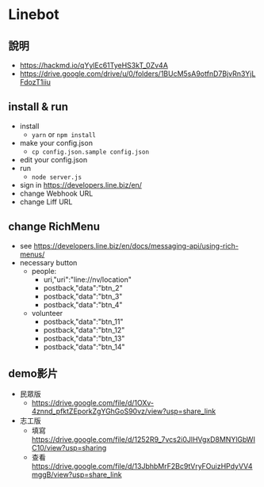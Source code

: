 # Linebot
## 說明
- https://hackmd.io/qYylEc61TyeHS3kT_0Zv4A
- https://drive.google.com/drive/u/0/folders/1BUcM5sA9otfnD7BjvRn3YjLFdozT1iiu

## install & run
  * install
    * `yarn` or `npm install`
  * make your config.json
    * `cp config.json.sample config.json`
  * edit your config.json
  * run 
    * `node server.js`
  * sign in https://developers.line.biz/en/
  * change Webhook URL
  * change Liff URL

## change RichMenu
  * see https://developers.line.biz/en/docs/messaging-api/using-rich-menus/
  * necessary button
    * people:
      * uri,"uri":"line://nv/location"
      * postback,"data":"btn_2"
      * postback,"data":"btn_3"
      * postback,"data":"btn_4"
    * volunteer
      * postback,"data":"btn_11"
      * postback,"data":"btn_12"
      * postback,"data":"btn_13"  
      * postback,"data":"btn_14"
      
## demo影片
  * 民眾版
    * https://drive.google.com/file/d/1OXv-4znnd_pfktZEporkZgYGhGoS90vz/view?usp=share_link
  * 志工版
    * 填寫 https://drive.google.com/file/d/1252R9_7vcs2i0JlHVgxD8MNYlGbWIC10/view?usp=sharing
    * 查看 https://drive.google.com/file/d/13JbhbMrF2Bc9tVryFOuizHPdyVV4mggB/view?usp=share_link
    
